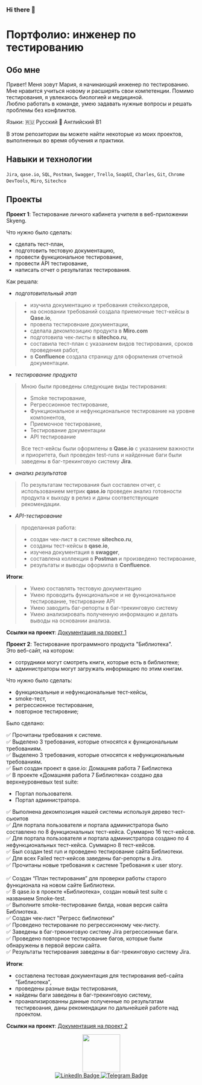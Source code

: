 ### Hi there 👋
# Портфолио: инженер по тестированию

## Обо мне

Привет! Меня зовут Мария, я начинающий инженер по тестированию.
Мне нравится учиться новому и расширять свои компетенции. Помимо тестирования, я увлекаюсь биологией и медициной.<br> Люблю работать в команде, умею задавать нужные вопросы и решать проблемы без конфликтов. 

Языки: :ru: Русский  :england: Английский В1 

В этом репозитории вы можете найти некоторые из моих проектов, выполненных во время обучения и практики.

## Навыки и технологии

``Jira``, ``qase.io``, ``SQL``, ``Postman``, ``Swagger``, ``Trello``, ``SoapUI``, ``Charles``, ``Git``, ``Chrome DevTools``, ``Miro``, ``Sitechco``

## Проекты
**Проект 1**: Тестирование личного кабинета учителя в веб-приложении Skyeng.

Что нужно было сделать:
- сделать тест-план,
- подготовить тестовую документацию,
- провести функциональное тестирование,
- провести API тестирование,
- написать отчет о результатах тестирования.

Как решала: 
- *подготовительный этап*
> - изучила документацию и требования стейкхолдеров,
> - на основании требований создала приемочные тест-кейсы в **Qase.io**,
> - провела тестировнаие документации,
> - сделала декомпозицию продукта в **Miro.com**
> - подготовила чек-листы в **sitechco.ru**,
> - составила тест-план с указанием видов тестирования, сроков проведения работ,
> - в **Confluence** создала страницу для оформления отчетной документации.
- *тестирование продукта*
> Мною были проведены следующие виды тестирования:
> - Smoke тестирование,
> - Регрессионное тестирование,
> - Функциональное и нефункциональное тестирование на уровне компонентов,
> - Приемочное тестирование,
> - Тестирование документации
> - API тестирование
>   
> Все тест-кейсы были оформлены в **Qase.io** с указанием важности и приоритета, был проведен test-runs и найденные баги были заведены в баг-трекинговую систему **Jira**.
- *анализ результатов*
> По результатам тестирования был составлен отчет, с использованием метрик **qase.io** проведен анализ готовности продукта к выходу в релиз и даны соответствующие рекомендации.
- *API-тестирование*
> проделанная работа:
> - создан чек-лист в системе **sitechco.ru**,
> - созданы тест-кейсы в **qase.io**,
> - изучена документация в **swagger**,
> - составлена коллекция в **Postman** и произведено тестирвоание,
> - результаты и выводы оформила в **Confluence**.

**Итоги**:
> - Умею составлять тестовую документацию
> - Умею проводить функциональное и не функциональное тестирование, тестирование API
> - Умею заводить баг-репорты в баг-трекинговую систему
> - Умею анализировать полученную информацию и делать выводы на основании анализа.

**Ссылки на проект**:
[Документация на проект 1](folder/project1.pdf)

**Проект 2**: Тестирование программного продукта "Библиотека".<br>
Это веб-сайт, на котором:
- сотрудники могут смотреть книги, которые есть в библиотеке;
- администраторы могут загружать информацию по этим книгам.

Что нужно было сделать:
- функциональные и нефункциональные тест-кейсы,
- smoke-тест,
- регрессионное тестирование,
- повторное тестировние; 

Было сделано:<br> 

✅ Прочитаны требования к системе.<br> 
✅ Выделено 3 требования, которые относятся к функциональным требованиям.<br>
✅ Выделено 3 требования, которые относятся к нефункциональным требованиям.<br>
✅ Был создан проект в qase.io: Домашняя работа 7 Библиотека<br>
✅ В проекте «Домашняя работа 7 Библиотека» создано два верхнеуровневых test suite: 
- Портал пользователя. 
- Портал администратора.<br>

✅ Выполнена декомпозиция нашей системы используя дерево тест-сьюитов<br>
✅ Для портала пользователя и портала администратора было составлено по 8 функциональных тест-кейса. Суммарно 16 тест-кейсов.<br>
✅ Для портала пользователя и портала администратора создано по 4 нефункциональных тест-кейса. Суммарно 8 тест-кейсов.<br>
✅ Был создан test run и проведено тестирование сайта Библиотеки.<br>
✅ Для всех Failed тест-кейсов заведены баг-репорты в Jira.<br> 
✅ Прочитаны новые требования к системе Требования к user story.<br>  
✅ Создан “План тестирования” для проверки работы старого функционала на новом сайте Библиотеки.<br>
✅ В qase.io в проекте «Библиотека», создан новый test suite с названием Smoke-test.<br>
✅ Выполните smoke-тестирование билда, новая версия сайта Библиотека.<br>
✅ Создан чек-лист "Регресс библиотеки"<br> 
✅ Проведено тестирование по регрессионному чек-листу.<br>
✅ Заведены в баг-трекинговую систему Jira регрессионные баги.<br>
✅ Проведено повторное тестирование багов, которые были обнаружены в первой версии сайта.<br> 
✅ Результаты тестирования заведены в баг-трекинговую систему Jira.<br>

 
 **Итоги**:
 - составлена тестовая документация для тестирования веб-сайта "Библиотека",
 - проведены разные виды тестирования,
 - найдены баги заведены в баг-трекинговую систему,
 - проанализированны данные полученные по результатам тестирвоания, даны рекомендации по дальнейшей работе над проектом.

**Ссылки на проект**:
[Документация на проект 2](folder/project2.pdf)




<div id="header" align="center">
  <img src="https://media.giphy.com/media/hfBvI2Pq6zCYo/giphy.gif" width="100"/>
</div>
<div id="badges" align="center">
  <a href="https://www.linkedin.com/in/maria-tarasova-4a011895/">
    <img src="https://img.shields.io/badge/LinkedIn-blue?style=for-the-badge&logo=linkedin&logoColor=white" alt="LinkedIn Badge"/>
  </a>
  <a href="https://t.me/shulia13p">
    <img src="https://img.shields.io/badge/Telegram-blue?style=for-the-badge&logo=telegram&logoColor=white" alt="Telegram Badge"/>
  </a>
</div>

